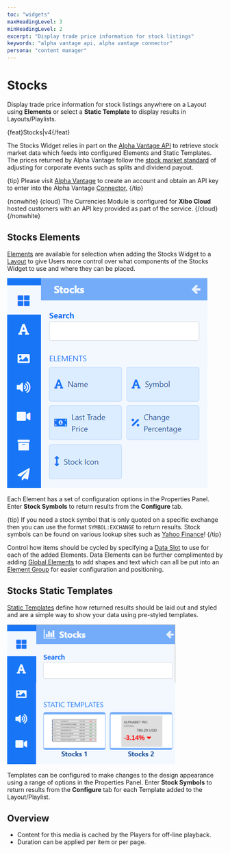 ```yaml
---
toc: "widgets"
maxHeadingLevel: 3
minHeadingLevel: 2
excerpt: "Display trade price information for stock listings"
keywords: "alpha vantage api, alpha vantage connector"
persona: "content manager"
---
```


# Stocks

Display trade price information for stock listings anywhere on a Layout using **Elements** or select a **Static Template** to display results in Layouts/Playlists.

{feat}Stocks|v4{/feat}

The Stocks Widget relies in part on the [Alpha Vantage API](https://www.alphavantage.co/) to retrieve stock market data which feeds into configured Elements and Static Templates. The prices returned by Alpha Vantage follow the [stock market standard](https://medium.com/@patrick.collins_58673/stock-api-landscape-5c6e054ee631) of adjusting for corporate events such as splits and dividend payout.

{tip}
Please visit [Alpha Vantage](https://www.alphavantage.co/support/#api-key) to create an account and obtain an API key to enter into the Alpha Vantage [Connector.](media_modules.html#content-connectors)
{/tip}

{nonwhite}
{cloud}
The Currencies Module is configured for **Xibo Cloud** hosted customers with an API key provided as part of the service.
{/cloud}
{/nonwhite}

## Stocks Elements

[Elements](layouts_editor#content-data-widgets-and-elements) are available for selection when adding the Stocks Widget to a [Layout](layouts_editor.html) to give Users more control over what components of the Stocks Widget to use and where they can be placed.

![Stocks Elements](img/v4_media_module_stocks_elements.png)

Each Element has a set of configuration options in the Properties Panel.  Enter **Stock Symbols** to return results from the **Configure** tab.

{tip}
If you need a stock symbol that is only quoted on a specific exchange then you can use the format `SYMBOL:EXCHANGE` to return results. 
Stock symbols can be found on various lookup sites such as [Yahoo Finance](https://finance.yahoo.com/)!
{/tip}

Control how items should be cycled by specifying a [Data Slot](layouts_editor.html#content-data-slots) to use for each of the added Elements. Data Elements can be further complimented by adding [Global Elements](layouts_editor.html#content-global-elements) to add shapes and text which can all be put into an [Element Group](layouts_editor.html#content-grouping-elements) for easier configuration and positioning.

## Stocks Static Templates

[Static Templates](layouts_editor.html#content-static-templates) define how returned results should be laid out and styled and are a simple way to show your data using pre-styled templates.

![Stocks Templates](img/v4_media_modules_stocks_templates.png)

Templates can be configured to make changes to the design appearance using a range of options in the Properties Panel. Enter **Stock Symbols** to return results from the **Configure** tab for each Template added to the Layout/Playlist.

## Overview

- Content for this media is cached by the Players for off-line playback.
- Duration can be applied per item or per page.





















